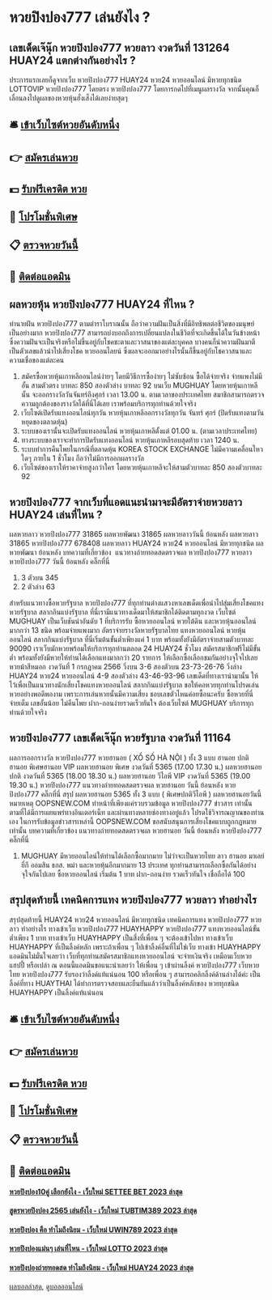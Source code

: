 # หวยปิงปอง777 เล่นยังไง ?
## เลขเด็ดเจ๊นุ๊ก หวยปิงปอง777 หวยลาว งวดวันที่ 131264 HUAY24 แตกต่างกันอย่างไร ?
ประการแรกเลยก็ดูจากเว็บ หวยปิงปอง777 HUAY24 หวย24 หวยออนไลน์ มีหวยทุกชนิด LOTTOVIP หวยปิงปอง777 โดยตรง หวยปิงปอง777 โดยการกดไปที่เมนูผลรางวัล จากนั้นคุณก็เลื่อนลงไปดูผลของหวยหุ้นฮั่งเส็งได้เลยง่ายสุดๆ

## 🛎 [เข้าเว็บไซต์หวยอันดับหนึ่ง](https://bit.ly/3BG5bNw)
## 👉 [สมัครเล่นหวย](https://bit.ly/3BG5bNw)
## 💵 [รับฟรีเครดิต หวย](https://bit.ly/3C3mvgS)
## 👑 [โปรโมชั่นพิเศษ](https://bit.ly/3C3mvgS)
## 📋 [ตรวจหวยวันนี้](https://bit.ly/3C3mvgS)
## 📱 [ติดต่อแอดมิน](https://bit.ly/3C3mvgS)

## ผลหวยหุ้น หวยปิงปอง777 HUAY24 ที่ไหน ?
ทำนายฝัน หวยปิงปอง777 ตามตำราโบราณนั้น ถือว่าความฝันเป็นสิ่งที่มีอิทธิพลต่อชีวิตของมนุษย์เป็นอย่างมาก หวยปิงปอง777 สามารถบ่งบอกถึงการเปลี่ยนแปลงในชีวิตที่จะเกิดขึ้นได้ในวันข้างหน้า ซึ่งความฝันจะเป็นจริงหรือไม่ขึ้นอยู่กับโชคชะตาและวาสนาของแต่ละบุคคล บางคนก็นำความฝันมาตีเป็นตัวเลขแล้วนำไปเสี่ยงโชค หวยออนไลยน์ ซึ่งผลจะออกมาอย่างไรนั้นก็ขึ้นอยู่กับโชควาสนาและความเชื่อของแต่ละคน
1. สมัครซื้อหวยหุ้นเกาหลีออนไลน์ง่ายๆ โดยมีวิธีการซื้อง่ายๆ ไม่ซับซ้อน ซื้อได้จ่ายจริง จ่ายแพงไม่มีอั้น สามตัวตรง บาทละ 850 สองตัวล่าง บาทละ 92 บนเว็บ MUGHUAY โดยหวยหุ้นเกาหลีนั้น จะออกรางวัลวันจันทร์ถึงศุกร์ เวลา 13.00 น. ตามเวลาของประเทศไทย สมาชิกสามารถตรวจความถูกต้องของรางวัลได้ที่นี่ได้เลย เราพร้อมบริการทุกท่านด้วยใจจริง
2. เว็บไซต์เปิดรับแทงออนไลน์ทุกวัน หวยหุ้นเกาหลีออกรางวัลทุกวัน จันทร์ ศุกร์ (ปิดรับแทงตามวันหยุดของตลาดหุ้น)
3. ระบบของเรานั้นจะเปิดรับแทงออนไลน์ หวยหุ้นเกาหลีตั้งแต่ 01.00 น. (ตามเวลาประเทศไทย)
4. ทางระบบของเราจะทำการปิดรับแทงออนไลน์ หวยหุ้นเกาหลีรอบสุดท้าย เวลา 1240 น.
5. ระบบทำการคืนโพยในกรณีที่ตลาดหุ้น KOREA STOCK EXCHANGE ไม่มีความเคลื่อนไหวใดๆ ภายใน 1 ชั่วโมง ถือว่าไม่มีการออกผลรางวัล
6. เว็บไซต์ของเราให้ราคาจ่ายสูงกว่าใคร โดยหวยหุ้นเกาหลีจะให้สามตัวบาทละ 850 สองตัวบาทละ 92

## หวยปิงปอง777 จากเว็บที่แอดแนะนำมาจะมีอัตราจ่ายหวยลาว HUAY24 เล่นที่ไหน ?
ผลหวยลาว หวยปิงปอง777 31865 ผลหวยพัฒนา 31865 ผลหวยลาววันนี้ ย้อนหลัง
ผลหวยลาว 31865 หวยปิงปอง777 678408
 ผลหวยลาว HUAY24 หวย24 หวยออนไลน์ มีหวยทุกชนิด ผลหวยพัฒนา ย้อนหลัง 
บทความที่เกี่ยวข้อง
 แนวทางถ่ายทอดสดตรวจผล หวยปิงปอง777 หวยลาว หวยปิงปอง777 วันนี้ ย้อนหลัง คลิ๊กที่นี่  
1. 3 ตัวบน 345
2. 2 ตัวล่าง 63

สำหรับแนวทางซื้อหวยรัฐบาล หวยปิงปอง777 ที่ทุกท่านต่างแสวงหาเลขเด็ดเพื่อนำไปสุ่มเสี่ยงโชคแทงหวยรัฐบาล สลากกินแบ่งรัฐบาล ที่นี่เรามีแนวทางเด็ดมาให้สมาชิกได้ติดตามทุกงวด เว็บไซต์ MUGHUAY เป็นเว็บชันนำอันดับ 1 ที่บริการรับ ซื้อหวยออนไลน์ หวยใต้ดิน และหวยหุ้นออนไลน์มากกว่า 13 ชนิด พร้อมจ่ายแพงมาก
อัตราจ่ายรางวัลหวยรัฐบาลไทย
แทงหวยออนไลน์ หวยหุ้นออนไลน์ สลากกินแบ่งรัฐบาล ที่นี่เริ่มต้นขั้นต่ำเพียงแค่ 1 บาท พร้อมทั้งยังมีอัตราจ่ายสามตัวบาทละ 90090 เราเว็บมักหวยพร้อมให้บริการทุกท่านตลอด 24 HUAY24 ชั่วโมง สมัครสมาชิกฟรีไม่มีขั้นต่ำ พร้อมทั้งยังมีหวยให้ท่านได้เลือกแทงมากกว่า 20 รายการ ให้เลือกซื้อเลือกชมกันอย่างจุใจไปเลย
หวยม้าสีหมอก งวดวันที่ 1 กรกฏาคม 2566 วิ่งบน 3-6 สองตัวบน 23-73-26-76 วิ่งล่าง HUAY24 หวย24 หวยออนไลน์ 4-9 สองตัวล่าง 43-46-93-96 เลขเด็ดที่ทางเรานำมานั้น ให้ไว้เพื่อเป็นแนวทางนักเสี่ยงโชคแทงหวยออนไลน์ สลากกินแบ่งรัฐบาล ขอให้คอหวยทุกท่านโปรดเล่นหวยอย่างพอดีพองาม เพราะการเล่นหวยนั้นมีความเสี่ยง ชอบเลขตัวไหนค่อยซื้อนะครับ ซื้อหวยที่นี่ จ่ายเต็ม เลขอั้นน้อย ไม่คืนโพย ฝาก-ถอนง่ายรวดเร็วทันใจ ต้องเว็บไซต์ MUGHUAY บริการทุกท่านด้วยใจจริง

## หวยปิงปอง777 เลขเด็ดเจ๊นุ๊ก หวยรัฐบาล งวดวันที่ 11164
ผลการออกรางวัล หวยปิงปอง777 หวยฮานอย ( XỔ SỐ HÀ NỘI ) ทั้ง 3 แบบ ฮานอย ปกติฮานอย พิเศษฮานอย VIP
ผลหวยฮานอย พิเศษ งวดวันที่ 5365 (17.00 17.30 น.)
ผลหวยฮานอย ปกติ งวดวันที่ 5365 (18.00 18.30 น.)
ผลหวยฮานอย วีไอพี VIP งวดวันที่ 5365 (19.00 19.30 น.)
 หวยปิงปอง777 แนวทางถ่ายทอดสดตรวจผล หวยฮานอย วันนี้ ย้อนหลัง หวยปิงปอง777 คลิ๊กที่นี่ 
สรุป ผลหวยฮานอย 5365 ทั้ง 3 แบบ ( พิเศษปกติวีไอพี ) ผลหวยฮานอยวันนี้
หมายเหตุ OOPSNEW.COM ทำหน้าที่เพียงแค่รวบรวมข้อมูล หวยปิงปอง777 ข่าวสาร เท่านั้น ตามที่ได้มีการเผยแพร่ทางอินเตอร์เน็ท และผ่านทางหลายช่องทางอยู่แล้ว โปรดใช้วิจารณญาณของท่านเอง ในการรับข้อมูลข่าวสารเหล่านี้ OOPSNEW.COM ขอสนับสนุนการเสี่ยงโชคแบบถูกกฎหมายเท่านั้น
บทความที่เกี่ยวข้อง
แนวทางถ่ายทอดสดตรวจผล หวยฮานอย วันนี้ ย้อนหลัง หวยปิงปอง777 คลิ๊กที่นี่
1. MUGHUAY มีหวยออนไลน์ให้ท่านได้เลือกซื้อมากมาย ไม่ว่าจะเป็นหวยไทย ลาว ฮานอย มาเลย์ ยี่กี ออมสิน ธกส. พม่า และหวยหุ้นอีกมากมาย 13 ประเทศ ทุกท่านสามารถเลือกซื้อกันได้อย่างจุใจกันไปเลย ซื้อหวยออนไลน์ เริ่มต้น 1 บาท ฝาก-ถอนง่าย รวดเร็วทันใจ เชื่อถือได้ 100

## สรุปสุดท้ายนี้ เทคนิคการแทง หวยปิงปอง777 หวยลาว ทำอย่างไร
สรุปสุดท้ายนี้ HUAY24 หวย24 หวยออนไลน์ มีหวยทุกชนิด เทคนิคการแทง หวยปิงปอง777 หวยลาว ทำอย่างไร ทางเข้าเว็บ หวยปิงปอง777 HUAYHAPPY หวยปิงปอง777 แทงหวยออนไลน์ขั้นต่ำเพียง 1 บาท ทางเข้าเว็บ HUAYHAPPY เป็นสี่งที่เพื่อน ๆ จะต้องเข้าไปหา ทางเข้าเว็บ HUAYHAPPY ที่เป็นลิ้งค์หลัก เพราะถ้าเพื่อน ๆ ไปเข้าลิ้งค์อื่นที่ไม่ใช่เว็บ ทางเข้า HUAYHAPPY แอดมินไม่มั่นใจเลยว่า เว็บที่ทุกท่านสมัครสมาชิกแทงหวยออนไลน์ จะจ่ายเงินจริง เหมือนเว็บหวย แฮปปี้ หรือเปล่า ณ ตอนนี้แอดมินขอแนะนำเลยว่า ให้เพื่อน ๆ เข้าผ่านลิ้งค์ หวยปิงปอง777 เว็บหวยไทย หวยปิงปอง777 รับรองว่าลิ้งค์แท้แน่นอน 100 หรือเพื่อน ๆ สามารถคลิกลิ้งค์ด้านล่างได้ค่ะ เป็นลิ้งค์ที่ทาง HUAYTHAI ได้ทำการตรวจสอบและยืนยันแล้วว่าเป็นลิ้งค์หลักของ หวยทุกชนิด HUAYHAPPY เป็นลิ้งค์แท้แน่นอน

## 🛎 [เข้าเว็บไซต์หวยอันดับหนึ่ง](https://bit.ly/3BG5bNw)
## 👉 [สมัครเล่นหวย](https://bit.ly/3BG5bNw)
## 💵 [รับฟรีเครดิต หวย](https://bit.ly/3C3mvgS)
## 👑 [โปรโมชั่นพิเศษ](https://bit.ly/3C3mvgS)
## 📋 [ตรวจหวยวันนี้](https://bit.ly/3C3mvgS)
## 📱 [ติดต่อแอดมิน](https://bit.ly/3C3mvgS)

#### [หวยปิงปอง10คู่ เลือกยังไง - เว็บใหม่ SETTEE BET 2023 ล่าสุด](https://atom.io/themes/หวยปิงปอง10คู่%20เลือกยังไง%20-%20เว็บใหม่%20settee%20bet%202023%20ล่าสุด)
#### [สูตรหวยปิงปอง 2565 เล่นยังไง - เว็บใหม่ TUBTIM389 2023 ล่าสุด](https://atom.io/themes/สูตรหวยปิงปอง%202565%20เล่นยังไง%20-%20เว็บใหม่%20tubtim389%202023%20ล่าสุด)
#### [หวยปิงปอง คือ ทำไมถึงนิยม - เว็บใหม่ UWIN789 2023 ล่าสุด](https://atom.io/themes/หวยปิงปอง%20คือ%20ทำไมถึงนิยม%20-%20เว็บใหม่%20uwin789%202023%20ล่าสุด)
#### [หวยปิงปองแม่นๆ เล่นที่ไหน - เว็บใหม่ LOTTO 2023 ล่าสุด](https://atom.io/themes/หวยปิงปองแม่นๆ%20เล่นที่ไหน%20-%20เว็บใหม่%20lotto%202023%20ล่าสุด)
#### [หวยปิงปองถ่ายทอดสด ทำไมถึงนิยม - เว็บใหม่ HUAY24 2023 ล่าสุด](https://atom.io/themes/หวยปิงปองถ่ายทอดสด%20ทำไมถึงนิยม%20-%20เว็บใหม่%20huay24%202023%20ล่าสุด)

[ผลบอลล่าสุด](https://siamsport.tv "ผลบอลล่าสุด"), [ดูบอลออนไลน์](https://siamsport.tv/ดูบอลสด "ดูบอลออนไลน์")